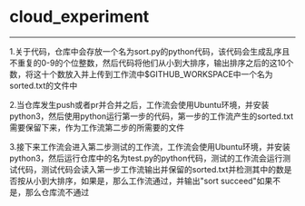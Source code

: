 # cloud_experiment

---------------------------

1.关于代码，仓库中会存放一个名为sort.py的python代码，该代码会生成乱序且不重复的0-9的个位整数，然后代码将他们从小到大排序，输出排序之后的这10个数，将这十个数放入并上传到工作流中$GITHUB_WORKSPACE中一个名为sorted.txt的文件中

2.当仓库发生push或者pr并合并之后，工作流会使用Ubuntu环境，并安装python3，然后使用python运行第一步的代码，第一步的工作流产生的sorted.txt需要保留下来，作为工作流第二步的所需要的文件

3.接下来工作流会进入第二步测试的工作流，工作流会使用Ubuntu环境，并安装python3，然后运行仓库中的名为test.py的python代码，测试的工作流会运行测试代码，测试代码会读入第一步工作流输出并保留的sorted.txt并检测其中的数是否按从小到大排序，如果是，那么工作流通过，并输出"sort succeed"如果不是，那么仓库流不通过

